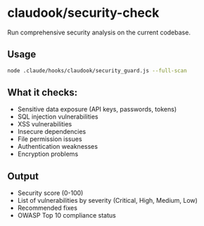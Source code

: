 # claudook/security-check

Run comprehensive security analysis on the current codebase.

## Usage
```bash
node .claude/hooks/claudook/security_guard.js --full-scan
```

## What it checks:
- Sensitive data exposure (API keys, passwords, tokens)
- SQL injection vulnerabilities
- XSS vulnerabilities
- Insecure dependencies
- File permission issues
- Authentication weaknesses
- Encryption problems

## Output
- Security score (0-100)
- List of vulnerabilities by severity (Critical, High, Medium, Low)
- Recommended fixes
- OWASP Top 10 compliance status